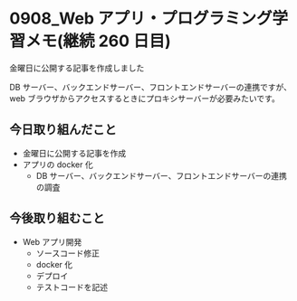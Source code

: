 # 0908_Web アプリ・プログラミング学習メモ(継続 260 日目)

金曜日に公開する記事を作成しました

DB サーバー、バックエンドサーバー、フロントエンドサーバーの連携ですが、web ブラウザからアクセスするときにプロキシサーバーが必要みたいです。

## 今日取り組んだこと

- 金曜日に公開する記事を作成
- アプリの docker 化
  - DB サーバー、バックエンドサーバー、フロントエンドサーバーの連携の調査

## 今後取り組むこと

- Web アプリ開発
  - ソースコード修正
  - docker 化
  - デプロイ
  - テストコードを記述
